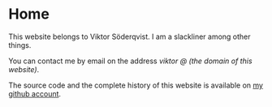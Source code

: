 Home
====

This website belongs to Viktor Söderqvist. I am a slackliner among other things.

You can contact me by email on the address *viktor @ (the domain of this website)*.

The source code and the complete history of this website is available on [my github account](https://github.com/zuiderkwast/zuiderkwast.se).
